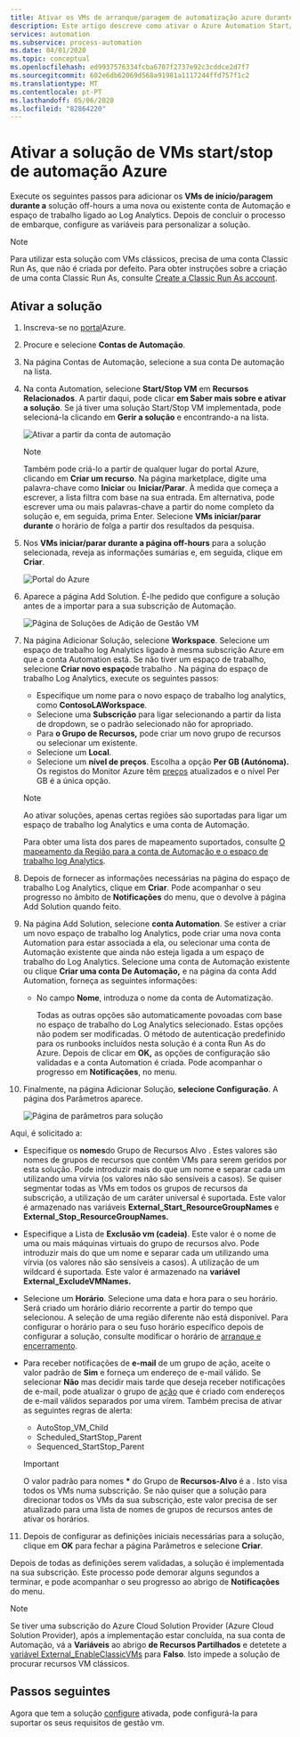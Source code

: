 ```yaml
---
title: Ativar os VMs de arranque/paragem de automatização azure durante a solução off-hours
description: Este artigo descreve como ativar o Azure Automation Start/Stop VM durante a solução off-hours para as suas máquinas virtuais Azure.
services: automation
ms.subservice: process-automation
ms.date: 04/01/2020
ms.topic: conceptual
ms.openlocfilehash: ed9937576334fcba6707f2737e92c3cddce2d7f7
ms.sourcegitcommit: 602e6db62069d568a91981a1117244ffd757f1c2
ms.translationtype: MT
ms.contentlocale: pt-PT
ms.lasthandoff: 05/06/2020
ms.locfileid: "82864220"
---
```

# <a name="enable-azure-automation-startstop-vms-solution"></a>Ativar a solução de VMs start/stop de automação Azure

Execute os seguintes passos para adicionar os **VMs de início/paragem durante a** solução off-hours a uma nova ou existente conta de Automação e espaço de trabalho ligado ao Log Analytics. Depois de concluir o processo de embarque, configure as variáveis para personalizar a solução.

>[!NOTE]
>Para utilizar esta solução com VMs clássicos, precisa de uma conta Classic Run As, que não é criada por defeito. Para obter instruções sobre a criação de uma conta Classic Run As, consulte [Create a Classic Run As account](automation-create-standalone-account.md#create-a-classic-run-as-account).
>

## <a name="enable-solution"></a>Ativar a solução

1. Inscreva-se no [portal](https://portal.azure.com)Azure.

2. Procure e selecione **Contas de Automação**.

3. Na página Contas de Automação, selecione a sua conta De automação na lista.

4. Na conta Automation, selecione **Start/Stop VM** em **Recursos Relacionados**. A partir daqui, pode clicar **em Saber mais sobre e ativar a solução**. Se já tiver uma solução Start/Stop VM implementada, pode selecioná-la clicando em **Gerir a solução** e encontrando-a na lista.

   ![Ativar a partir da conta de automação](./media/automation-solution-vm-management/enable-from-automation-account.png)

   > [!NOTE]
   > Também pode criá-lo a partir de qualquer lugar do portal Azure, clicando em **Criar um recurso**. Na página marketplace, digite uma palavra-chave como **Iniciar** ou **Iniciar/Parar**. À medida que começa a escrever, a lista filtra com base na sua entrada. Em alternativa, pode escrever uma ou mais palavras-chave a partir do nome completo da solução e, em seguida, prima Enter. Selecione **VMs iniciar/parar durante** o horário de folga a partir dos resultados da pesquisa.

5. Nos **VMs iniciar/parar durante a página off-hours** para a solução selecionada, reveja as informações sumárias e, em seguida, clique em **Criar**.

   ![Portal do Azure](media/automation-solution-vm-management/azure-portal-01.png)

6. Aparece a página Add Solution. É-lhe pedido que configure a solução antes de a importar para a sua subscrição de Automação.

   ![Página de Soluções de Adição de Gestão VM](media/automation-solution-vm-management/azure-portal-add-solution-01.png)

7. Na página Adicionar Solução, selecione **Workspace**. Selecione um espaço de trabalho log Analytics ligado à mesma subscrição Azure em que a conta Automation está. Se não tiver um espaço de trabalho, selecione **Criar novo espaço**de trabalho . Na página do espaço de trabalho Log Analytics, execute os seguintes passos:

   - Especifique um nome para o novo espaço de trabalho log analytics, como **ContosoLAWorkspace**.
   - Selecione uma **Subscrição** para ligar selecionando a partir da lista de dropdown, se o padrão selecionado não for apropriado.
   - Para **o Grupo de Recursos,** pode criar um novo grupo de recursos ou selecionar um existente.
   - Selecione um **Local**.
   - Selecione um **nível de preços**. Escolha a opção **Per GB (Autónoma).** Os registos do Monitor Azure têm [preços](https://azure.microsoft.com/pricing/details/log-analytics/) atualizados e o nível Per GB é a única opção.

   > [!NOTE]
   > Ao ativar soluções, apenas certas regiões são suportadas para ligar um espaço de trabalho log Analytics e uma conta de Automação.
   >
   > Para obter uma lista dos pares de mapeamento suportados, consulte [O mapeamento da Região para a conta de Automação e o espaço de trabalho log Analytics](how-to/region-mappings.md).

8. Depois de fornecer as informações necessárias na página do espaço de trabalho Log Analytics, clique em **Criar**. Pode acompanhar o seu progresso no âmbito de **Notificações** do menu, que o devolve à página Add Solution quando feito.

9. Na página Add Solution, selecione **conta Automation**. Se estiver a criar um novo espaço de trabalho log Analytics, pode criar uma nova conta Automation para estar associada a ela, ou selecionar uma conta de Automação existente que ainda não esteja ligada a um espaço de trabalho do Log Analytics. Selecione uma conta de Automação existente ou clique **Criar uma conta De Automação,** e na página da conta Add Automation, forneça as seguintes informações:
 
   - No campo **Nome**, introduza o nome da conta de Automatização.

     Todas as outras opções são automaticamente povoadas com base no espaço de trabalho do Log Analytics selecionado. Estas opções não podem ser modificadas. O método de autenticação predefinido para os runbooks incluídos nesta solução é a conta Run As do Azure. Depois de clicar em **OK,** as opções de configuração são validadas e a conta Automation é criada. Pode acompanhar o progresso em **Notificações**, no menu.

10. Finalmente, na página Adicionar Solução, **selecione Configuração**. A página dos Parâmetros aparece.

    ![Página de parâmetros para solução](media/automation-solution-vm-management/azure-portal-add-solution-02.png)

   Aqui, é solicitado a:
  
   - Especifique os **nomes**do Grupo de Recursos Alvo . Estes valores são nomes de grupos de recursos que contêm VMs para serem geridos por esta solução. Pode introduzir mais do que um nome e separar cada um utilizando uma vírvia (os valores não são sensíveis a casos). Se quiser segmentar todas as VMs em todos os grupos de recursos da subscrição, a utilização de um caráter universal é suportada. Este valor é armazenado nas variáveis **External_Start_ResourceGroupNames** e **External_Stop_ResourceGroupNames.**
  
   - Especifique a Lista de **Exclusão vm (cadeia)**. Este valor é o nome de uma ou mais máquinas virtuais do grupo de recursos alvo. Pode introduzir mais do que um nome e separar cada um utilizando uma vírvia (os valores não são sensíveis a casos). A utilização de um wildcard é suportada. Este valor é armazenado na **variável External_ExcludeVMNames.**
  
   - Selecione um **Horário**. Selecione uma data e hora para o seu horário. Será criado um horário diário recorrente a partir do tempo que selecionou. A seleção de uma região diferente não está disponível. Para configurar o horário para o seu fuso horário específico depois de configurar a solução, consulte modificar o horário de [arranque e encerramento](automation-solution-vm-management-config.md#modify-the-startup-and-shutdown-schedules).
  
   - Para receber notificações de **e-mail** de um grupo de ação, aceite o valor padrão de **Sim** e forneça um endereço de e-mail válido. Se selecionar **Não** mas decidir mais tarde que deseja receber notificações de e-mail, pode atualizar o grupo de [ação](../azure-monitor/platform/action-groups.md) que é criado com endereços de e-mail válidos separados por uma vírem. Também precisa de ativar as seguintes regras de alerta:

     - AutoStop_VM_Child
     - Scheduled_StartStop_Parent
     - Sequenced_StartStop_Parent

     > [!IMPORTANT]
     > O valor padrão para nomes **&ast;** do Grupo de **Recursos-Alvo** é a . Isto visa todos os VMs numa subscrição. Se não quiser que a solução para direcionar todos os VMs da sua subscrição, este valor precisa de ser atualizado para uma lista de nomes de grupos de recursos antes de ativar os horários.

11. Depois de configurar as definições iniciais necessárias para a solução, clique em **OK** para fechar a página Parâmetros e selecione **Criar**. 

Depois de todas as definições serem validadas, a solução é implementada na sua subscrição. Este processo pode demorar alguns segundos a terminar, e pode acompanhar o seu progresso ao abrigo de **Notificações** do menu.

> [!NOTE]
> Se tiver uma subscrição do Azure Cloud Solution Provider (Azure Cloud Solution Provider), após a implementação estar concluída, na sua conta de Automação, vá a **Variáveis** ao abrigo **de Recursos Partilhados** e detetete a [variável External_EnableClassicVMs](automation-solution-vm-management.md#variables) para **Falso**. Isto impede a solução de procurar recursos VM clássicos.

## <a name="next-steps"></a>Passos seguintes

Agora que tem a solução [configure](automation-solution-vm-management-config.md) ativada, pode configurá-la para suportar os seus requisitos de gestão vm.